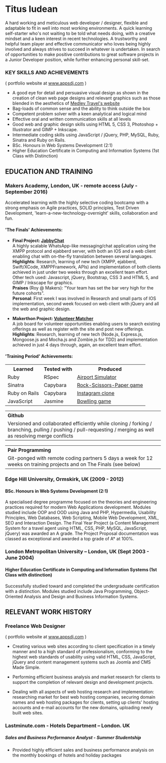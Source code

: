 # Titus Iudean
A hard working and meticulous web developer / designer, flexible and adaptable to fit in well into most working environments. A quick learning self-starter who's not waiting to be told what needs doing, with a creative mindset and a keen interest in recent technologies. A trustworthy and helpful team player and effective communicator who loves being highly involved and always strives to succeed in whatever is undertaken. In search of opportunities to make positive contributions to great software projects in a Junior Developer position, while further enhancing personal skill-set.

### KEY SKILLS AND ACHIEVEMENTS
( portfolio website at www.appsdj.com )

- A good eye for detail and persuasive visual design as shown in the creation of clean web page designs and relevant graphics such as those blended in the aesthetics of <a href="http://www.mt.appsdj.com"> Medley Travel's website </a>
- Bag-loads of common sense and the ability to think outside the box
- Competent problem solver with a keen analytical and logical mind
- Effective oral and written communication skills at all levels
- Good web and graphic design skills using HTML 5, CSS 3, Photoshop + Illustrator and GIMP + Inkscape.
- Intermediate coding skills using JavaScript / jQuery, PHP, MySQL, Ruby, Sinatra and Ruby on Rails.
- BSc. Honours in Web Systems Development (2:1)
- Higher Education Certificate in Computing and Information Systems (1st Class with Distinction)

## EDUCATION AND TRAINING

### Makers Academy, London, UK - remote access    (July - September 2016)
Accelerated learning with the highly selective coding bootcamp with a strong emphasis on Agile practices, SOLID principles, Test Driven Development, 'learn-a-new-technology-overnight' skills, collaboration and fun.

#### 'The Finals' Achievements:

* **Final Project: <a href="">JabbyChat</a>** <br>
A highly scalable WhatsApp-like messaging/chat application using the XMPP protocol and ejabberd server, with both an IOS and a web client enabling chat with on-the-fly translation between several languages.<br>
**Highlights**: Research, learning of new tech (XMPP, ejabberd, Swift/XCode, XMPPFramework, APIs) and implementation of both clients achieved in just under two weeks through an excellent team effort. Other tech used: Javascript, jQuery, Bootstrap, CSS 3 and HTML 5, and GIMP / Inkscape for graphics. <br>
**Praises** (Roy @ Makers): "Your team has set the bar very high for the future cohorts".<br>
**Personal**: First week I was involved in Research and small parts of IOS implementation, second week focused on web client with jQuery and all the web and graphic design.

* **Makerthon Project: <a href="">Volunteer Matcher</a>** <br>
A job board for volunteer opportunities enabling users to search existing offerings as well as register with the site and post new offerings.<br>
**Highlights**: Research, learning of new tech (Node.js, Express.js, Mongoose.js and Mocha.js and Zombie.js for TDD) and implementation achieved in just 4 days through, again, an excellent team effort.


#### 'Training Period' Achievements:

<table>
 <tr>
   <th>Learned</th>
   <th>Tested with</th>
   <th>Produced</th>
 </tr>
 <tr>
   <td>Ruby</td>
   <td>RSpec</td>
   <td><a href=""> Airport Simulator </a></td>
 </tr>
 <tr>
   <td>Sinatra</td>
   <td>Capybara</td>
   <td><a href=""> Rock-Scissors-Paper game </a></td>
 </tr><tr>
   <td>Ruby on Rails</td>
   <td>Capybara</td>
   <td><a href=""> Instagram clone </a></td>
 </tr>
 <tr>
   <td>JavaScript</td>
   <td>Jasmine</td>
   <td><a href=""> Bowlling game </a></td>
 </tr>
</table>

<table width="400">
 <tr>
   <th align="left">Github</th>
 </tr>
 <tr>
   <td>
    Versioned and collaborated efficiently while cloning / forking / branching, pulling / pushing / pull-requesting / merging as well as resolving merge conflicts
   </td>
 </tr>
</table>

<table width="400">
 <tr>
   <th align="left">Pair Programming</th>
 </tr>
 <tr>
   <td>
    Git-ponged with remote coding partners 5 days a week for 12 weeks on training projects and on The Finals (see below)
   </td>
 </tr>
</table>

### Edge Hill University, Ormskirk, UK    (2009 - 2012)
#### BSc. Honours in Web Systems Development (2:1)

A specialised degree programme focused on the theories and engineering practices required for modern Web Applications development.  Modules studied include OOP and OOD using Java and PHP, Hypermedia, Usability Principles, Web Databases, Web Scripting, Mobile Web Development, XML, SEO and Interaction Design. The Final Year Project (a Content Management System for a travel agent using HTML, CSS, PHP, MySQL, JavaScript, jQuery) was awarded an A grade. The Project Proposal documentation was classed as exceptional and awarded a top grade of A* at 100%.

### London Metropolitan University – London, UK     (Sept 2003 - June 2004)
####   Higher Education Certificate in Computing and Information Systems (1st Class with distinction)

Successfully studied toward and completed the undergraduate certification with a distinction. Modules studied include Java Programming, Object-Oriented Analysis and Design and Business Information Systems.

## RELEVANT WORK HISTORY
### Freelance Web Designer
( portfolio website at www.appsdj.com )

- Creating various web sites according to client specification in a timely manner and to a high standard of professionalism, conforming to the highest web standards of usability using valid HTML, CSS, JavaScript, jQuery and content management systems such as Joomla and CMS Made Simple.

- Performing efficient business analysis and market research for clients to support the completion of relevant design and development projects.

- Dealing with all aspects of web hosting research and implementation: researching market for best web hosting companies, securing domain names and web hosting packages for clients, setting up clients' hosting accounts and e-mail accounts for the new domains, uploading newly built web sites.

### Lastminute.com  - Hotels Department – London. UK
##### Sales and Business Performance Analyst - Summer Studentship

- Provided highly efficient sales and business performance analysis on the monthly bookings of hotels and holiday packages


<!-- #### Makers Academy (start_date to end_date)

- Curiosity and hungry passion for code
- Independent learner and problem-solver
- OOP, TDD, SOLID, MVC, DDD
- Software Craftsmanship
- Ruby, Rails, Javascript, Node.js, Angular.js
- Rspec, Jasmine, Mocha

#### Your University / College (start_date to end_date)

- Subject, any specialisms
- Grade
- Other cool stuff

#### Any other qualifications

## Experience

**Company Name** (start_date to end_date)    
*Your job title*  
**Company Name** (start_date to end_date)   
*Your job title*   -->
